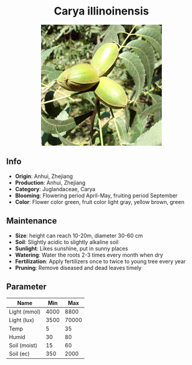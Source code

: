 <h1 align='center'>Carya illinoinensis</h1>
<p align="center">
    <img 
        align='center'
        width='320'
        src="../images/carya illinoinensis.png" 
        alt='Carya illinoinensis' />
</p>

## Info

 - **Origin**: Anhui, Zhejiang
 - **Production**: Anhui, Zhejiang
 - **Category**: Juglandaceae, Carya
 - **Blooming**: Flowering period April-May, fruiting period September
 - **Color**: Flower color green, fruit color light gray, yellow brown, green

## Maintenance

 - **Size**: height can reach 10-20m, diameter 30-60 cm
 - **Soil**: Slightly acidic to slightly alkaline soil
 - **Sunlight**: Likes sunshine, put in sunny places
 - **Watering**: Water the roots 2-3 times every month when dry
 - **Fertilization**: Apply fertilizers once to twice to young tree every year
 - **Pruning**: Remove diseased and dead leaves timely

## Parameter

| Name         | Min  | Max   |
|--------------|------|-------|
| Light (mmol) | 4000 | 8800  |
| Light (lux)  | 3500 | 70000 |
| Temp         | 5    | 35    |
| Humid        | 30   | 80    |
| Soil (moist) | 15   | 60    |
| Soil (ec)    | 350  | 2000  |